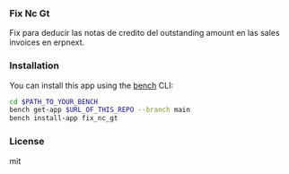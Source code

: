 ### Fix Nc Gt

Fix para deducir las notas de credito del outstanding amount en las sales invoices en erpnext.

### Installation

You can install this app using the [bench](https://github.com/frappe/bench) CLI:

```bash
cd $PATH_TO_YOUR_BENCH
bench get-app $URL_OF_THIS_REPO --branch main
bench install-app fix_nc_gt
```

### License

mit

